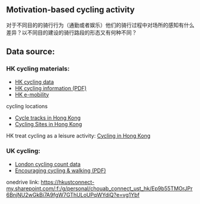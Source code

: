 ## Motivation-based cycling activity

对于不同目的的骑行行为（通勤或者娱乐）他们的骑行过程中对场所的感知有什么差异？以不同目的建设的骑行路段的形态又有何种不同？

## Data source:
### HK cycling materials:
+ [HK cycling data](https://data.gov.hk/en-data/dataset/hk-td-tis_20-cycling-information/resource/9cf2ca8d-2902-4d34-b1a6-f69c994d15bf)
+ [HK cycling information (PDF)](https://www.td.gov.hk/filemanager/tc/publication/cyclingstudy.pdf)
+ [HK e-mobility](https://www.hkemobility.gov.hk/en/traffic-information/news)

cycling locations
+ [Cycle tracks in Hong Kong](https://opendata.esrichina.hk/datasets/cycle-tracks-in-hong-kong/explore)
+ [Cycling Sites in Hong Kong](https://opendata.esrichina.hk/maps/cycling-sites-in-hong-kong/explore?location=22.403641%2C114.118950%2C11.17)

HK treat cycling as a leisure activity:
[Cycling in Hong Kong](https://www.gov.hk/en/residents/culture/recreation/activities/cycling.htm)

### UK cycling:
+ [London cycling count data](https://cycling.data.tfl.gov.uk/)
+ [Encouraging cycling & walking (PDF)](https://tfl.gov.uk/corporate/about-tfl/how-we-work/planning-for-the-future/encouraging-cycling-and-walking)

onedrive link: https://hkustconnect-my.sharepoint.com/:f:/g/personal/chouab_connect_ust_hk/Ep9b55TMOrJPr6BnjNU2wGkBi7A9fgW7GThULoUPqWYdiQ?e=vg1Ybf
